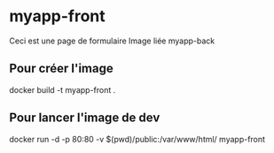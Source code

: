 # myapp-front

Ceci est une page de formulaire
Image liée myapp-back

## Pour créer l'image  
  docker build -t myapp-front .
## Pour lancer l'image de dev
docker run -d -p 80:80 -v $(pwd)/public:/var/www/html/ myapp-front
